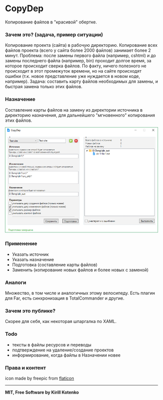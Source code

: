 # CopyDep
Копирование файлов в "красивой" обертке.

### Зачем это? (задача, пример ситуации)
Копирование проекта (сайта) в рабочую директорию. Копирование всех файлов проекта (всего у сайта более 2000 файлов) занимает более 2 минут. Проблема: после замены первого файла (например, cshtml) и до замены последнего файла (например, bin) проходит  долгое время, за которое происходит сверка файлов. По факту, ничего полезного не происходит в этот промежуток времени, но на сайте происходят ошибки (т.к. новое представление уже нуждается в новом коде, например). Задача: составить карту файлов необходимых для замены, и быстрая замена только этих файлов.

### Назначение
Составление карты файлов на замену из директории источника в директорию назначения, для дальнейшего "мгновенного" копирования этих файлов.

![CopyDep Img1](https://github.com/zelderus/CopyDep/blob/master/Docs/copydep_pic_1.png?raw=true)

### Применение
- Указать источник
- Указать назначение
- Подготовка (составление карты файлов)
- Заменить (копирование новых файлов и более новых с заменой)

### Аналоги
Множество, в том числе и аналогичных этому велосипеду.
Есть плагин для Far, есть синхронизация в TotalCommander и другие.

### Зачем это публике?
Скорее для себя, как некоторая шпаргалка по XAML.

### Todo
- тексты в файлы ресурсов и переводы
- подтверждение на удаление/создание проектов
- информирование, когда файлы в Назначении новее

### Права и контент
icon made by freepic from [flaticon][link_flaticon]

---
**MIT, Free Software by Kirill Kotenko**

[//]: # (Yep)
 [link_web_zedk]: <http://zedk.ru/shcoder>
 [link_flaticon]: <https://www.flaticon.com>
 